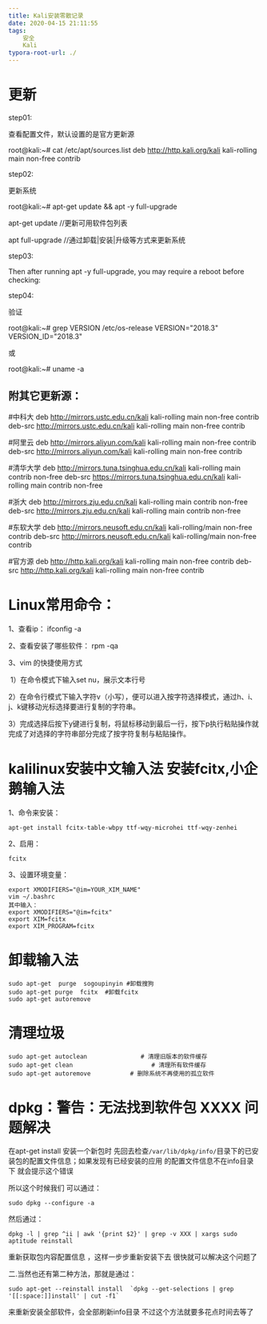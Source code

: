```yaml
---
title: Kali安装零散记录
date: 2020-04-15 21:11:55
tags:
	安全
    Kali
typora-root-url: ./
---
```


# 更新

step01:

查看配置文件，默认设置的是官方更新源

root@kali:~# cat /etc/apt/sources.list
deb http://http.kali.org/kali kali-rolling main non-free contrib

step02:

更新系统

root@kali:~# apt-get update && apt -y full-upgrade

apt-get update //更新可用软件包列表

apt full-upgrade //通过卸载|安装|升级等方式来更新系统


step03:

Then after running apt -y full-upgrade, you may require a reboot before checking:

step04:

验证

root@kali:~# grep VERSION /etc/os-release
VERSION="2018.3"
VERSION_ID="2018.3"

或

root@kali:~# uname -a

## 附其它更新源：

#中科大
deb http://mirrors.ustc.edu.cn/kali kali-rolling main non-free contrib
deb-src http://mirrors.ustc.edu.cn/kali kali-rolling main non-free contrib

#阿里云
deb http://mirrors.aliyun.com/kali kali-rolling main non-free contrib
deb-src http://mirrors.aliyun.com/kali kali-rolling main non-free contrib

#清华大学
deb http://mirrors.tuna.tsinghua.edu.cn/kali kali-rolling main contrib non-free
deb-src https://mirrors.tuna.tsinghua.edu.cn/kali kali-rolling main contrib non-free

#浙大
deb http://mirrors.zju.edu.cn/kali kali-rolling main contrib non-free
deb-src http://mirrors.zju.edu.cn/kali kali-rolling main contrib non-free

#东软大学
deb http://mirrors.neusoft.edu.cn/kali kali-rolling/main non-free contrib
deb-src http://mirrors.neusoft.edu.cn/kali kali-rolling/main non-free contrib

#官方源
deb http://http.kali.org/kali kali-rolling main non-free contrib
deb-src http://http.kali.org/kali kali-rolling main non-free contrib



# Linux常用命令：

1、查看ip： ifconfig -a

2、查看安装了哪些软件： rpm -qa

3、vim 的快捷使用方式

​	1）在命令模式下输入set nu，展示文本行号

​	2）在命令行模式下输入字符v（小写），便可以进入按字符选择模式，通过h、i、j、k键移动光标选择要进行复制的字符串。

​	3）完成选择后按下y键进行复制，将鼠标移动到最后一行，按下p执行粘贴操作就完成了对选择的字符串部分完成了按字符复制与粘贴操作。



# kalilinux安装中文输入法 安装fcitx,小企鹅输入法

1、命令来安装：

```
apt-get install fcitx-table-wbpy ttf-wqy-microhei ttf-wqy-zenhei
```

2、启用：

````
fcitx
````

3、设置环境变量：

````
export XMODIFIERS="@im=YOUR_XIM_NAME"
vim ~/.bashrc 
其中输入：
export XMODIFIERS="@im=fcitx"
export XIM=fcitx
export XIM_PROGRAM=fcitx
````

# 卸载输入法

````shell
sudo apt-get  purge  sogoupinyin #卸载搜狗
sudo apt-get purge  fcitx  #卸载fcitx
sudo apt-get autoremove 
````

# 清理垃圾

```shell
sudo apt-get autoclean               # 清理旧版本的软件缓存
sudo apt-get clean                      # 清理所有软件缓存
sudo apt-get autoremove           # 删除系统不再使用的孤立软件
```

# dpkg：警告：无法找到软件包 XXXX 问题解决

在apt-get install 安装一个新包时 先回去检查`/var/lib/dpkg/info/`目录下的已安装包的配置文件信息；如果发现有已经安装的应用 的配置文件信息不在info目录下 就会提示这个错误

 所以这个时候我们 可以通过：

````shell
sudo dpkg --configure -a
````

然后通过：

````shell
dpkg -l | grep ^ii | awk '{print $2}' | grep -v XXX | xargs sudo aptitude reinstall 
````

重新获取包内容配置信息 ，这样一步步重新安装下去 很快就可以解决这个问题了

二.当然也还有第二种方法，那就是通过：

````shell
sudo apt-get --reinstall install  `dpkg --get-selections | grep '[[:space:]]install' | cut -f1`
````

来重新安装全部软件，会全部刷新info目录 不过这个方法就要多花点时间去等了